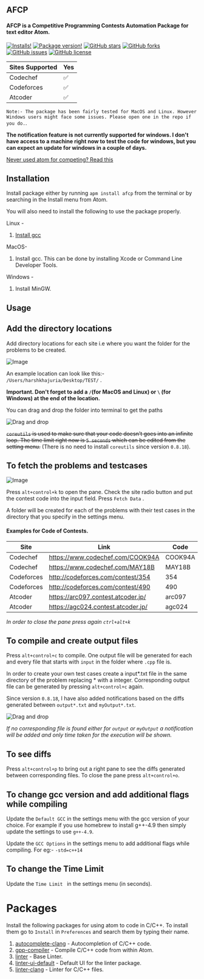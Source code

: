 ## AFCP

#### AFCP is a Competitive Programming Contests Automation Package for text editor Atom.

[![Installs!](https://img.shields.io/apm/dm/afcp.svg?style=flat-square)](https://atom.io/packages/afcp)
[![Package version!](https://img.shields.io/apm/v/afcp.svg?style=flat-square)](https://atom.io/packages/afcp)
[![GitHub stars](https://img.shields.io/github/stars/horcrux2301/AFCP.svg)](https://github.com/horcrux2301/AFCP/stargazers)
[![GitHub forks](https://img.shields.io/github/forks/horcrux2301/AFCP.svg)](https://github.com/horcrux2301/AFCP/network/members)
[![GitHub issues](https://img.shields.io/github/issues/horcrux2301/AFCP.svg)](https://github.com/horcrux2301/AFCP/issues)
[![GitHub license](https://img.shields.io/github/license/horcrux2301/AFCP.svg)](https://github.com/horcrux2301/AFCP)



Sites Supported | Yes
------------ | -------------
Codechef | :white_check_mark:
Codeforces | :white_check_mark:
Atcoder | :white_check_mark:

`Note:- The package has been fairly tested for MacOS and Linux. However Windows users might face some issues. Please open one in the repo if you do.`.

**The notification feature is not currently supported for windows. I don't have access to a machine right now to test the code for windows, but you can expect an update for windows in a couple of days.**

[Never used atom for competing? Read this](#packages)

## Installation

Install package either by running `apm install afcp` from the terminal or by searching in the Install menu from Atom.

You will also need to install the following to use the package properly.

Linux -

1. [Install gcc](https://gist.github.com/application2000/73fd6f4bf1be6600a2cf9f56315a2d91)

MacOS-

1. Install gcc. This can be done by installing Xcode or Command Line Developer Tools.

Windows -

1. Install MinGW.



## Usage

**Add the directory locations**
---

Add directory locations for each site i.e where you want the folder for the problems to be created.

![Image](https://i.imgur.com/x66KloC.png)

An example location can look like this:- `/Users/harshkhajuria/Desktop/TEST/` .

**Important. Don't forget to add a `/`(for MacOS and Linux) or `\` (for Windows) at the end of the location.**

You can drag and drop the folder into terminal to get the paths


![Drag and drop](https://i.imgur.com/PYwz7Qh.gif)

~~`coreutils` is used to make sure that your code doesn't goes into an infinite loop. The time limit right now is `5 seconds` which can be edited from the setting menu.~~ (There is no need to install `coreutils` since version `0.8.18`).

**To fetch the problems and testcases**
---

![Image](https://i.imgur.com/HRwTUOT.png)

Press `alt+control+k` to open the pane. Check the site radio button and put the contest code into the input field. Press `Fetch Data` .

A folder will be created for each of the problems with their test cases in the directory that you specify in the settings menu.


#### Examples for Code of Contests.

Site | Link | Code
------------ | ------------- | -------------
Codechef | https://www.codechef.com/COOK94A | COOK94A
Codechef | https://www.codechef.com/MAY18B | MAY18B
Codeforces | http://codeforces.com/contest/354 | 354
Codeforces | http://codeforces.com/contest/490 | 490
Atcoder | https://arc097.contest.atcoder.jp/ | arc097
Atcoder | https://agc024.contest.atcoder.jp/ | agc024


*In order to close the pane press again `ctrl+alt+k`*

**To compile and create output files**
---

Press `alt+control+c` to compile. One output file will be generated for each and every file that starts with `input` in the folder where `.cpp` file is.

In order to create your own test cases create a input*.txt file in the same directory of the problem replacing * with a integer.
Corresponding output file can be generated by pressing `alt+control+c` again.

Since version `0.8.18`, I have also added notifications based on the diffs generated between `output*.txt` and `myOutput*.txt`. 

![Drag and drop](https://i.imgur.com/eUtCzQ7.gif)

*If no corresponding file is found either for `output` or `myOutput` a notification will be added and only time taken for the execution will be shown.*

**To see diffs**
---

Press `alt+control+p` to bring out a right pane to see the diffs generated between corresponding files. To close the pane press `alt+control+o`.

**To change gcc version and add additional flags while compiling**
---
Update the `Default GCC` in the settings menu with the gcc version of your choice. For example if you use homebrew to install g++-4.9 then simply update the settings to use `g++-4.9`.

Update the `GCC Options` in the settings menu to add additional flags while compiling. For eg:- `-std=c++14`

**To change the Time Limit**
---
Update the `Time Limit ` in the settings menu (in seconds).

# Packages

Install the following packages for using atom to code in C/C++. To install them go to `Install` in `Preferences` and search them by typing their name.

1. [autocomplete-clang](https://atom.io/packages/autocomplete-clang) - Autocompletion of C/C++ code.
2. [gpp-compiler](https://atom.io/packages/gpp-compiler) - Compile C/C++ code from within Atom.
3. [linter](https://atom.io/packages/linter) - Base Linter.
4. [linter-ui-default](https://atom.io/packages/linter-ui-default) - Default UI for the linter package.
5. [linter-clang](https://atom.io/packages/linter-clang) - Linter for C/C++ files.
